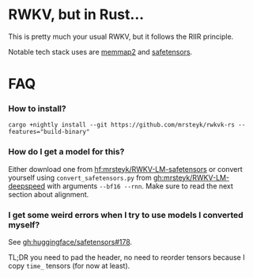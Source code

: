 # RWKV, but in Rust...

This is pretty much your usual RWKV, but it follows the RIIR principle.

Notable tech stack uses are [memmap2](https://github.com/RazrFalcon/memmap2-rs) and [safetensors](https://github.com/huggingface/safetensors).

# FAQ

### How to install?

```
cargo +nightly install --git https://github.com/mrsteyk/rwkvk-rs --features="build-binary"
```

### How do I get a model for this?

Either download one from [hf:mrsteyk/RWKV-LM-safetensors](https://huggingface.co/mrsteyk/RWKV-LM-safetensors/tree/main) or convert yourself using `convert_safetensors.py` from [gh:mrsteyk/RWKV-LM-deepspeed](https://github.com/mrsteyk/RWKV-LM-deepspeed) with arguments `--bf16 --rnn`. Make sure to read the next section about alignment.

### I get some weird errors when I try to use models I converted myself?

See [gh:huggingface/safetensors#178](https://github.com/huggingface/safetensors/issues/178).

TL;DR you need to pad the header, no need to reorder tensors because I copy `time_` tensors (for now at least).
